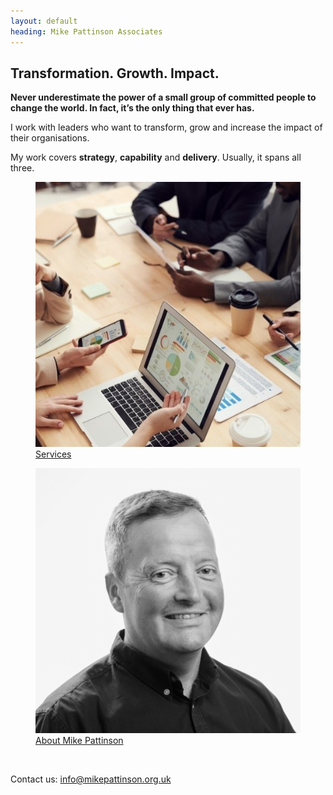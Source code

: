 ```yaml
---
layout: default
heading: Mike Pattinson Associates
---
```

## Transformation. Growth. Impact.

**Never underestimate the power of a small group of committed people to change the world. In fact, it’s the only thing that ever has.**

I work with leaders who want to transform, grow and increase the impact of their organisations.

My work covers **strategy**, **capability** and **delivery**. Usually, it spans all three.

<!-- The below section couldnt easily be done in markdown so I've embedded some HTML. Don't do this unless you have to! -->
<!-- Start images section -->
<div class="homeimgs">
  <a href="./services">
    <figure href="/services">
      <img src="./assets/images/services.jpeg" alt="Services"/>
      <figcaption>Services</figcaption>
    </figure>
  </a>
  <a href="./meet-mike">
    <figure>
      <img src="./assets/images/mike.png" alt="About Mike Pattinson"/>
      <figcaption>About Mike Pattinson</figcaption>
    </figure>
  </a>
</div>
<!-- End images section -->

<!-- Leave a few lines blank -->
<br />

Contact us:
[info@mikepattinson.org.uk](mailto:info@mikepattinson.org.uk)